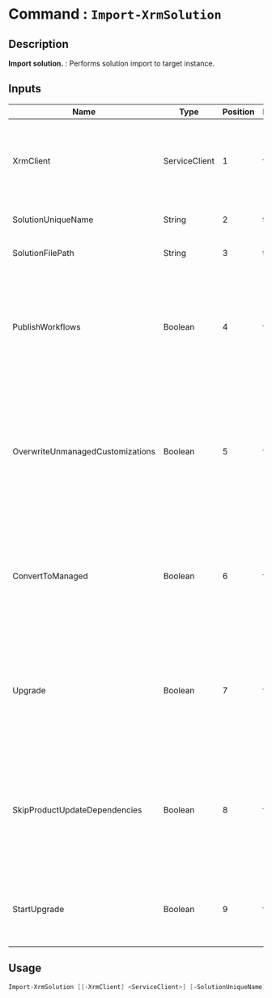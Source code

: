 # Command : `Import-XrmSolution` 

## Description

**Import solution.** : Performs solution import to target instance.

## Inputs

Name|Type|Position|Required|Default|Description
----|----|--------|--------|-------|-----------
XrmClient|ServiceClient|1|false|$Global:XrmClient|Xrm connector initialized to target instance. Use latest one by default. (Dataverse ServiceClient)
SolutionUniqueName|String|2|true||Solution unique name to import.
SolutionFilePath|String|3|true||Full path to solution file (.zip).
PublishWorkflows|Boolean|4|false|True|Gets or sets whether any processes (workflows) included in the solution should be activated after they are imported. (Default : true)
OverwriteUnmanagedCustomizations|Boolean|5|false|False|Gets or sets whether any unmanaged customizations that have been applied over existing managed solution components should be overwritten. (Default : true)
ConvertToManaged|Boolean|6|false|False|Direct the system to convert any matching unmanaged customizations into your managed solution. (Default : false)
Upgrade|Boolean|7|false|False|Gets or sets whether to import the solution as a holding solution with immediate application of the upgrade. (Default : false)
SkipProductUpdateDependencies|Boolean|8|false|True|Gets or sets whether enforcement of dependencies related to product updates should be skipped. (Default : false)
StartUpgrade|Boolean|9|false|False|Start Upgrade operation immediatly after solution import. (Default : false)


## Usage

```Powershell 
Import-XrmSolution [[-XrmClient] <ServiceClient>] [-SolutionUniqueName] <String> [-SolutionFilePath] <String> [[-PublishWorkflows] <Boolean>] [[-OverwriteUnmanagedCustomizations] <Boolean>] [[-ConvertToManaged] <Boolean>] [[-Upgrade] <Boolean>] [[-SkipProductUpdateDependencies] <Boolean>] [[-StartUpgrade] <Boolean>] [<CommonParameters>]
``` 


